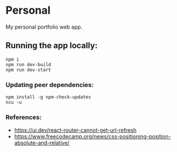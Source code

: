 # Personal
My personal portfolio web app.

## Running the app locally:
```
npm i
npm run dev-build
npm run dev-start

```

### Updating peer dependencies:
```
npm install -g npm-check-updates
ncu -u
```

### References:
- https://ui.dev/react-router-cannot-get-url-refresh
- https://www.freecodecamp.org/news/css-positioning-position-absolute-and-relative/
